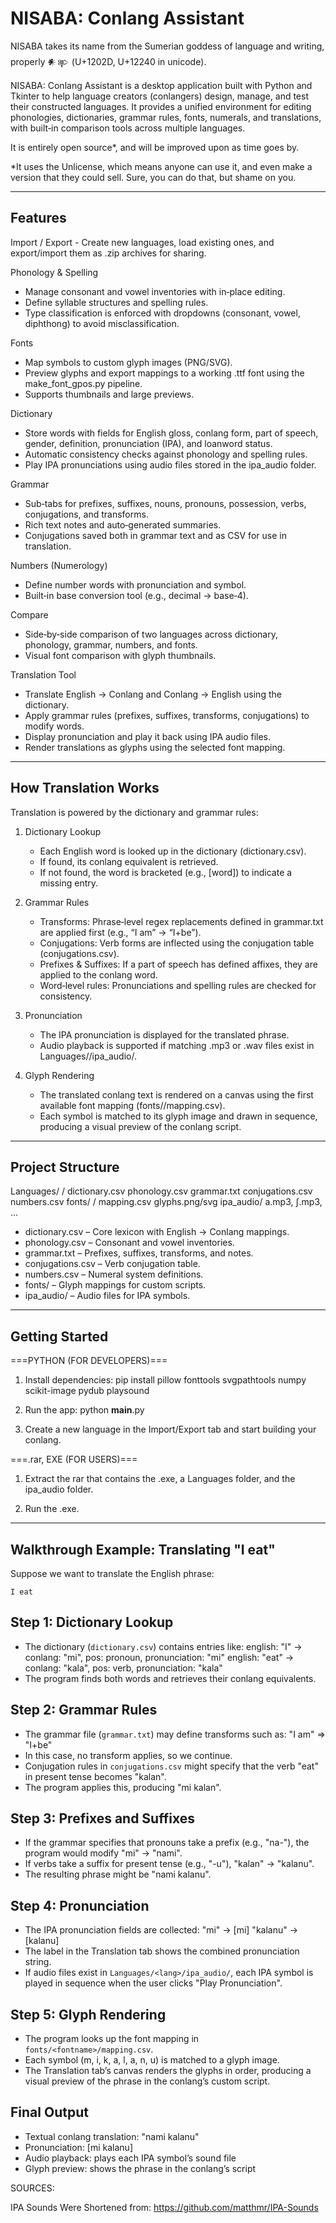 # NISABA: Conlang Assistant

NISABA takes its name from the Sumerian goddess of language and writing, properly 𒀭𒉀 (U+1202D, U+12240 in unicode).


NISABA: Conlang Assistant is a desktop application built with Python and Tkinter to help language creators (conlangers) design, manage, and test their constructed languages. It provides a unified environment for editing phonologies, dictionaries, grammar rules, fonts, numerals, and translations, with built‑in comparison tools across multiple languages.


It is entirely open source*, and will be improved upon as time goes by.


*It uses the Unlicense, which means anyone can use it, and even make a version that they could sell. Sure, you can do that, but shame on you.

------------------------------------------------------------
Features
------------------------------------------------------------

Import / Export
	- Create new languages, load existing ones, and export/import them as .zip archives for sharing.

Phonology & Spelling
- Manage consonant and vowel inventories with in‑place editing.
- Define syllable structures and spelling rules.
- Type classification is enforced with dropdowns (consonant, vowel, diphthong) to avoid misclassification.

Fonts
- Map symbols to custom glyph images (PNG/SVG).
- Preview glyphs and export mappings to a working .ttf font using the make_font_gpos.py pipeline.
- Supports thumbnails and large previews.

Dictionary
- Store words with fields for English gloss, conlang form, part of speech, gender, definition, pronunciation (IPA), and loanword status.
- Automatic consistency checks against phonology and spelling rules.
- Play IPA pronunciations using audio files stored in the ipa_audio folder.

Grammar
- Sub‑tabs for prefixes, suffixes, nouns, pronouns, possession, verbs, conjugations, and transforms.
- Rich text notes and auto‑generated summaries.
- Conjugations saved both in grammar text and as CSV for use in translation.

Numbers (Numerology)
- Define number words with pronunciation and symbol.
- Built‑in base conversion tool (e.g., decimal → base‑4).

Compare
- Side‑by‑side comparison of two languages across dictionary, phonology, grammar, numbers, and fonts.
- Visual font comparison with glyph thumbnails.

Translation Tool
- Translate English → Conlang and Conlang → English using the dictionary.
- Apply grammar rules (prefixes, suffixes, transforms, conjugations) to modify words.
- Display pronunciation and play it back using IPA audio files.
- Render translations as glyphs using the selected font mapping.

------------------------------------------------------------
How Translation Works
------------------------------------------------------------

Translation is powered by the dictionary and grammar rules:

1. Dictionary Lookup
   - Each English word is looked up in the dictionary (dictionary.csv).
   - If found, its conlang equivalent is retrieved.
   - If not found, the word is bracketed (e.g., [word]) to indicate a missing entry.

2. Grammar Rules
   - Transforms: Phrase‑level regex replacements defined in grammar.txt are applied first (e.g., “I am” → “I+be”).
   - Conjugations: Verb forms are inflected using the conjugation table (conjugations.csv).
   - Prefixes & Suffixes: If a part of speech has defined affixes, they are applied to the conlang word.
   - Word‑level rules: Pronunciations and spelling rules are checked for consistency.

3. Pronunciation
   - The IPA pronunciation is displayed for the translated phrase.
   - Audio playback is supported if matching .mp3 or .wav files exist in Languages/<lang>/ipa_audio/.

4. Glyph Rendering
   - The translated conlang text is rendered on a canvas using the first available font mapping (fonts/<fontname>/mapping.csv).
   - Each symbol is matched to its glyph image and drawn in sequence, producing a visual preview of the conlang script.

------------------------------------------------------------
Project Structure
------------------------------------------------------------

Languages/
  <LanguageName>/
    dictionary.csv
    phonology.csv
    grammar.txt
    conjugations.csv
    numbers.csv
    fonts/
      <FontName>/
        mapping.csv
        glyphs.png/svg
ipa_audio/
  a.mp3, ʃ.mp3, ...

- dictionary.csv – Core lexicon with English → Conlang mappings.
- phonology.csv – Consonant and vowel inventories.
- grammar.txt – Prefixes, suffixes, transforms, and notes.
- conjugations.csv – Verb conjugation table.
- numbers.csv – Numeral system definitions.
- fonts/ – Glyph mappings for custom scripts.
- ipa_audio/ – Audio files for IPA symbols.

------------------------------------------------------------
Getting Started
------------------------------------------------------------

===PYTHON (FOR DEVELOPERS)===

1. Install dependencies:
   pip install pillow fonttools svgpathtools numpy scikit-image pydub playsound

2. Run the app:
   python __main__.py

3. Create a new language in the Import/Export tab and start building your conlang.

===.rar, EXE (FOR USERS)===

1. Extract the rar that contains the .exe, a Languages folder, and the ipa_audio folder.

2. Run the .exe.

------------------------------------------------------------
Walkthrough Example: Translating "I eat"
------------------------------------------------------------

Suppose we want to translate the English phrase:

    I eat

Step 1: Dictionary Lookup
-------------------------
- The dictionary (`dictionary.csv`) contains entries like:
    english: "I"       → conlang: "mi", pos: pronoun, pronunciation: "mi"
    english: "eat"     → conlang: "kala", pos: verb, pronunciation: "kala"
- The program finds both words and retrieves their conlang equivalents.

Step 2: Grammar Rules
---------------------
- The grammar file (`grammar.txt`) may define transforms such as:
    "I am" => "I+be"
- In this case, no transform applies, so we continue.
- Conjugation rules in `conjugations.csv` might specify that the verb "eat"
  in present tense becomes "kalan".
- The program applies this, producing "mi kalan".

Step 3: Prefixes and Suffixes
-----------------------------
- If the grammar specifies that pronouns take a prefix (e.g., "na-"),
  the program would modify "mi" → "nami".
- If verbs take a suffix for present tense (e.g., "-u"),
  "kalan" → "kalanu".
- The resulting phrase might be "nami kalanu".

Step 4: Pronunciation
---------------------
- The IPA pronunciation fields are collected:
    "mi" → [mi]
    "kalanu" → [kalanu]
- The label in the Translation tab shows the combined pronunciation string.
- If audio files exist in `Languages/<lang>/ipa_audio/`, each IPA symbol
  is played in sequence when the user clicks "Play Pronunciation".

Step 5: Glyph Rendering
-----------------------
- The program looks up the font mapping in `fonts/<fontname>/mapping.csv`.
- Each symbol (m, i, k, a, l, a, n, u) is matched to a glyph image.
- The Translation tab’s canvas renders the glyphs in order, producing a
  visual preview of the phrase in the conlang’s custom script.

Final Output
------------
- Textual conlang translation: "nami kalanu"
- Pronunciation: [mi kalanu]
- Audio playback: plays each IPA symbol’s sound file
- Glyph preview: shows the phrase in the conlang’s script



SOURCES:

IPA Sounds Were Shortened from: https://github.com/matthmr/IPA-Sounds